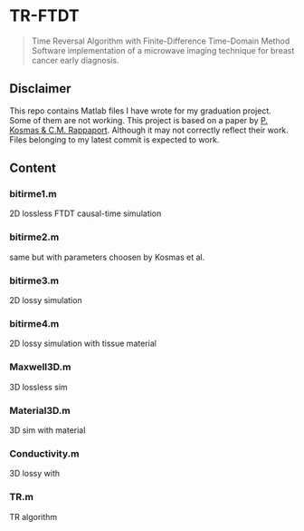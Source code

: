 # TR-FTDT
> Time Reversal Algorithm with Finite-Difference Time-Domain Method
Software implementation of a microwave imaging technique for breast cancer early diagnosis. 

## Disclaimer
This repo contains Matlab files I have wrote for my graduation project. Some of them are not working. This project is based on a paper by [P. Kosmas & C.M. Rappaport](https://ieeexplore.ieee.org/document/1463350). Although it may not correctly reflect their work. Files belonging to my latest commit is expected to work. 

## Content

### bitirme1.m

2D lossless FTDT causal-time simulation

### bitirme2.m

same but with parameters choosen by Kosmas et al.

### bitirme3.m

2D lossy simulation

### bitirme4.m

2D lossy simulation with tissue material

### Maxwell3D.m

3D lossless sim

### Material3D.m

3D sim with material

### Conductivity.m

3D lossy with

### TR.m

TR algorithm


